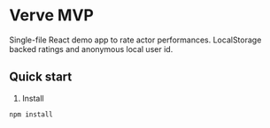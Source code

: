# Verve MVP

Single-file React demo app to rate actor performances. LocalStorage backed ratings and anonymous local user id.

## Quick start

1. Install
```bash
npm install
